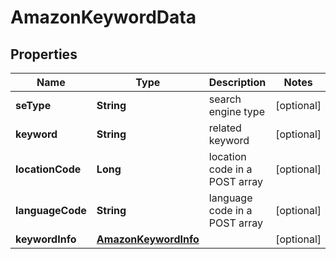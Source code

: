 

# AmazonKeywordData


## Properties

| Name | Type | Description | Notes |
|------------ | ------------- | ------------- | -------------|
|**seType** | **String** | search engine type |  [optional] |
|**keyword** | **String** | related keyword |  [optional] |
|**locationCode** | **Long** | location code in a POST array |  [optional] |
|**languageCode** | **String** | language code in a POST array |  [optional] |
|**keywordInfo** | [**AmazonKeywordInfo**](AmazonKeywordInfo.md) |  |  [optional] |



